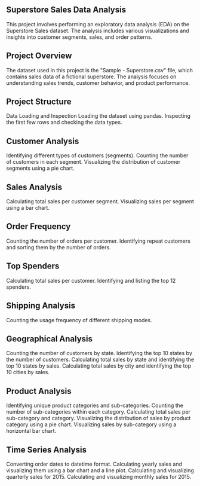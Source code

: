 ## Superstore Sales Data Analysis
This project involves performing an exploratory data analysis (EDA) on the Superstore Sales dataset. The analysis includes various visualizations and insights into customer segments, sales, and order patterns.

## Project Overview
The dataset used in this project is the "Sample - Superstore.csv" file, which contains sales data of a fictional superstore. The analysis focuses on understanding sales trends, customer behavior, and product performance.

## Project Structure
Data Loading and Inspection
  Loading the dataset using pandas.
  Inspecting the first few rows and checking the data types.


## Customer Analysis
  Identifying different types of customers (segments).
  Counting the number of customers in each segment.
  Visualizing the distribution of customer segments using a pie chart.

  
## Sales Analysis
  Calculating total sales per customer segment.
  Visualizing sales per segment using a bar chart.
  
## Order Frequency
  Counting the number of orders per customer.
  Identifying repeat customers and sorting them by the number of orders.

## Top Spenders
  Calculating total sales per customer.
  Identifying and listing the top 12 spenders.

## Shipping Analysis
  Counting the usage frequency of different shipping modes.

## Geographical Analysis
  Counting the number of customers by state.
  Identifying the top 10 states by the number of customers.
  Calculating total sales by state and identifying the top 10 states by sales.
  Calculating total sales by city and identifying the top 10 cities by sales.

## Product Analysis
  Identifying unique product categories and sub-categories.
  Counting the number of sub-categories within each category.
  Calculating total sales per sub-category and category.
  Visualizing the distribution of sales by product category using a pie chart.
  Visualizing sales by sub-category using a horizontal bar chart.

## Time Series Analysis
  Converting order dates to datetime format.
  Calculating yearly sales and visualizing them using a bar chart and a line plot.
  Calculating and visualizing quarterly sales for 2015.
  Calculating and visualizing monthly sales for 2015.
